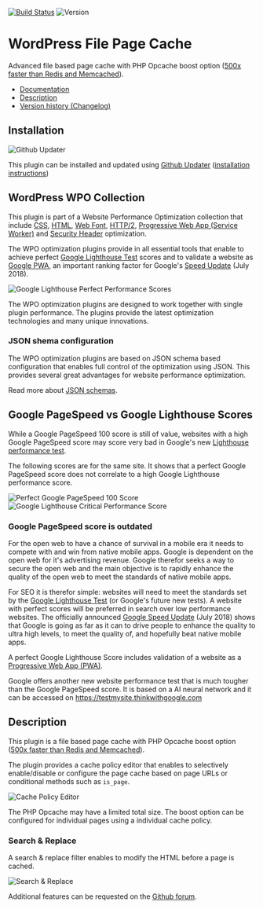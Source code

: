 [![Build Status](https://travis-ci.org/o10n-x/wordpress-file-page-cache.svg?branch=master)](https://travis-ci.org/o10n-x/wordpress-file-page-cache) ![Version](https://img.shields.io/github/release/o10n-x/wordpress-file-page-cache.svg)

# WordPress File Page Cache

Advanced file based page cache with PHP Opcache boost option ([500x faster than Redis and Memcached](https://blog.graphiq.com/500x-faster-caching-than-redis-memcache-apc-in-php-hhvm-dcd26e8447ad)). 


* [Documentation](https://github.com/o10n-x/wordpress-file-page-cache/tree/master/docs)
* [Description](https://github.com/o10n-x/wordpress-file-page-cache#description)
* [Version history (Changelog)](https://github.com/o10n-x/wordpress-file-page-cache/releases)

## Installation

![Github Updater](https://github.com/afragen/github-updater/raw/develop/assets/GitHub_Updater_logo_small.png)

This plugin can be installed and updated using [Github Updater](https://github.com/afragen/github-updater) ([installation instructions](https://github.com/afragen/github-updater/wiki/Installation))

## WordPress WPO Collection

This plugin is part of a Website Performance Optimization collection that include [CSS](https://github.com/o10n-x/wordpress-css-optimization), [HTML](https://github.com/o10n-x/wordpress-html-optimization), [Web Font](https://github.com/o10n-x/wordpress-font-optimization), [HTTP/2](https://github.com/o10n-x/wordpress-http2-optimization), [Progressive Web App (Service Worker)](https://github.com/o10n-x/wordpress-pwa-optimization) and [Security Header](https://github.com/o10n-x/wordpress-security-header-optimization) optimization. 

The WPO optimization plugins provide in all essential tools that enable to achieve perfect [Google Lighthouse Test](https://developers.google.com/web/tools/lighthouse/) scores and to validate a website as [Google PWA](https://developers.google.com/web/progressive-web-apps/), an important ranking factor for Google's [Speed Update](https://searchengineland.com/google-speed-update-page-speed-will-become-ranking-factor-mobile-search-289904) (July 2018).

![Google Lighthouse Perfect Performance Scores](https://github.com/o10n-x/wordpress-css-optimization/blob/master/docs/images/google-lighthouse-pwa-validation.jpg)

The WPO optimization plugins are designed to work together with single plugin performance. The plugins provide the latest optimization technologies and many unique innovations.

### JSON shema configuration

The WPO optimization plugins are based on JSON schema based configuration that enables full control of the optimization using JSON. This provides several great advantages for website performance optimization.

Read more about [JSON schemas](https://github.com/o10n-x/wordpress-o10n-core/tree/master/schemas).

## Google PageSpeed vs Google Lighthouse Scores

While a Google PageSpeed 100 score is still of value, websites with a high Google PageSpeed score may score very bad in Google's new [Lighthouse performance test](https://developers.google.com/web/tools/lighthouse/). 

The following scores are for the same site. It shows that a perfect Google PageSpeed score does not correlate to a high Google Lighthouse performance score.

![Perfect Google PageSpeed 100 Score](https://github.com/o10n-x/wordpress-css-optimization/blob/master/docs/images/google-pagespeed-100.png) ![Google Lighthouse Critical Performance Score](https://github.com/o10n-x/wordpress-css-optimization/blob/master/docs/images/lighthouse-performance-15.png)

### Google PageSpeed score is outdated

For the open web to have a chance of survival in a mobile era it needs to compete with and win from native mobile apps. Google is dependent on the open web for it's advertising revenue. Google therefor seeks a way to secure the open web and the main objective is to rapidly enhance the quality of the open web to meet the standards of native mobile apps.

For SEO it is therefor simple: websites will need to meet the standards set by the [Google Lighthouse Test](https://developers.google.com/web/tools/lighthouse/) (or Google's future new tests). A website with perfect scores will be preferred in search over low performance websites. The officially announced [Google Speed Update](https://searchengineland.com/google-speed-update-page-speed-will-become-ranking-factor-mobile-search-289904) (July 2018) shows that Google is going as far as it can to drive people to enhance the quality to ultra high levels, to meet the quality of, and hopefully beat native mobile apps.

A perfect Google Lighthouse Score includes validation of a website as a [Progressive Web App (PWA)](https://developers.google.com/web/progressive-web-apps/).

Google offers another new website performance test that is much tougher than the Google PageSpeed score. It is based on a AI neural network and it can be accessed on https://testmysite.thinkwithgoogle.com

## Description

This plugin is a file based page cache with PHP Opcache boost option ([500x faster than Redis and Memcached](https://blog.graphiq.com/500x-faster-caching-than-redis-memcache-apc-in-php-hhvm-dcd26e8447ad)).

The plugin provides a cache policy editor that enables to selectively enable/disable or configure the page cache based on page URLs or conditional methods such as `is_page`.

![Cache Policy Editor](https://github.com/o10n-x/wordpress-file-page-cache/blob/master/docs/images/cache-policy-editor.png)
 
The PHP Opcache may have a limited total size. The boost option can be configured for individual pages using a individual cache policy.

### Search & Replace

A search & replace filter enables to modify the HTML before a page is cached.

![Search & Replace](https://github.com/o10n-x/wordpress-file-page-cache/blob/master/docs/images/searchreplace.png)

Additional features can be requested on the [Github forum](https://github.com/o10n-x/wordpress-file-page-cache/issues).
